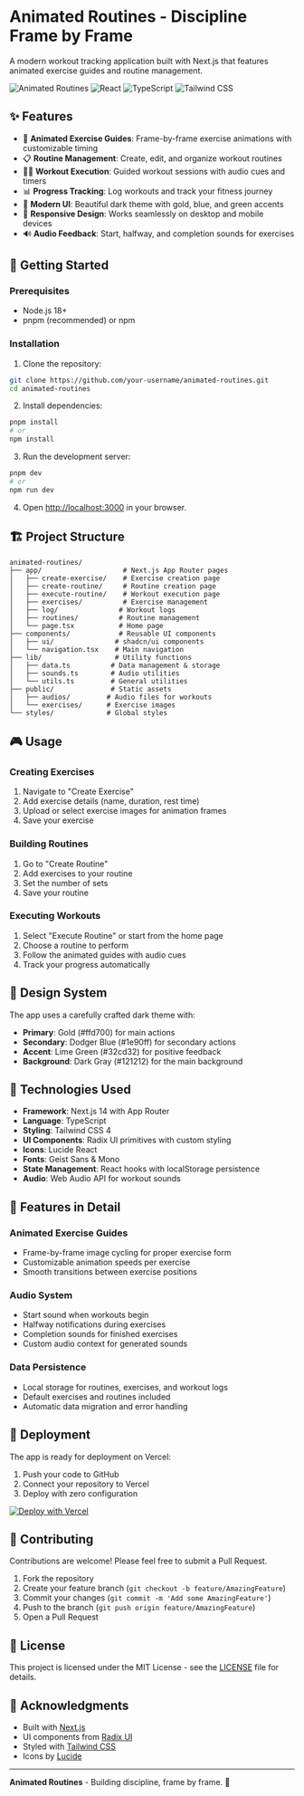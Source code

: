 # Animated Routines - Discipline Frame by Frame

A modern workout tracking application built with Next.js that features animated exercise guides and routine management.

![Animated Routines](https://img.shields.io/badge/Next.js-14.2.16-black?style=for-the-badge&logo=next.js)
![React](https://img.shields.io/badge/React-18-blue?style=for-the-badge&logo=react)
![TypeScript](https://img.shields.io/badge/TypeScript-5-blue?style=for-the-badge&logo=typescript)
![Tailwind CSS](https://img.shields.io/badge/Tailwind_CSS-4.1.9-38B2AC?style=for-the-badge&logo=tailwind-css)

## ✨ Features

- 🎯 **Animated Exercise Guides**: Frame-by-frame exercise animations with customizable timing
- 📋 **Routine Management**: Create, edit, and organize workout routines
- 🏃‍♂️ **Workout Execution**: Guided workout sessions with audio cues and timers
- 📊 **Progress Tracking**: Log workouts and track your fitness journey
- 🎨 **Modern UI**: Beautiful dark theme with gold, blue, and green accents
- 📱 **Responsive Design**: Works seamlessly on desktop and mobile devices
- 🔊 **Audio Feedback**: Start, halfway, and completion sounds for exercises

## 🚀 Getting Started

### Prerequisites

- Node.js 18+ 
- pnpm (recommended) or npm

### Installation

1. Clone the repository:
```bash
git clone https://github.com/your-username/animated-routines.git
cd animated-routines
```

2. Install dependencies:
```bash
pnpm install
# or
npm install
```

3. Run the development server:
```bash
pnpm dev
# or
npm run dev
```

4. Open [http://localhost:3000](http://localhost:3000) in your browser.

## 🏗️ Project Structure

```
animated-routines/
├── app/                    # Next.js App Router pages
│   ├── create-exercise/    # Exercise creation page
│   ├── create-routine/     # Routine creation page
│   ├── execute-routine/    # Workout execution page
│   ├── exercises/          # Exercise management
│   ├── log/               # Workout logs
│   ├── routines/          # Routine management
│   └── page.tsx           # Home page
├── components/            # Reusable UI components
│   ├── ui/               # shadcn/ui components
│   └── navigation.tsx    # Main navigation
├── lib/                  # Utility functions
│   ├── data.ts          # Data management & storage
│   ├── sounds.ts        # Audio utilities
│   └── utils.ts         # General utilities
├── public/              # Static assets
│   ├── audios/         # Audio files for workouts
│   └── exercises/      # Exercise images
└── styles/             # Global styles
```

## 🎮 Usage

### Creating Exercises
1. Navigate to "Create Exercise"
2. Add exercise details (name, duration, rest time)
3. Upload or select exercise images for animation frames
4. Save your exercise

### Building Routines
1. Go to "Create Routine"
2. Add exercises to your routine
3. Set the number of sets
4. Save your routine

### Executing Workouts
1. Select "Execute Routine" or start from the home page
2. Choose a routine to perform
3. Follow the animated guides with audio cues
4. Track your progress automatically

## 🎨 Design System

The app uses a carefully crafted dark theme with:
- **Primary**: Gold (#ffd700) for main actions
- **Secondary**: Dodger Blue (#1e90ff) for secondary actions  
- **Accent**: Lime Green (#32cd32) for positive feedback
- **Background**: Dark Gray (#121212) for the main background

## 🔧 Technologies Used

- **Framework**: Next.js 14 with App Router
- **Language**: TypeScript
- **Styling**: Tailwind CSS 4
- **UI Components**: Radix UI primitives with custom styling
- **Icons**: Lucide React
- **Fonts**: Geist Sans & Mono
- **State Management**: React hooks with localStorage persistence
- **Audio**: Web Audio API for workout sounds

## 📱 Features in Detail

### Animated Exercise Guides
- Frame-by-frame image cycling for proper exercise form
- Customizable animation speeds per exercise
- Smooth transitions between exercise positions

### Audio System
- Start sound when workouts begin
- Halfway notifications during exercises
- Completion sounds for finished exercises
- Custom audio context for generated sounds

### Data Persistence
- Local storage for routines, exercises, and workout logs
- Default exercises and routines included
- Automatic data migration and error handling

## 🚀 Deployment

The app is ready for deployment on Vercel:

1. Push your code to GitHub
2. Connect your repository to Vercel
3. Deploy with zero configuration

[![Deploy with Vercel](https://vercel.com/button)](https://vercel.com/new/clone?repository-url=https://github.com/your-username/animated-routines)

## 🤝 Contributing

Contributions are welcome! Please feel free to submit a Pull Request.

1. Fork the repository
2. Create your feature branch (`git checkout -b feature/AmazingFeature`)
3. Commit your changes (`git commit -m 'Add some AmazingFeature'`)
4. Push to the branch (`git push origin feature/AmazingFeature`)
5. Open a Pull Request

## 📄 License

This project is licensed under the MIT License - see the [LICENSE](LICENSE) file for details.

## 🙏 Acknowledgments

- Built with [Next.js](https://nextjs.org/)
- UI components from [Radix UI](https://www.radix-ui.com/)
- Styled with [Tailwind CSS](https://tailwindcss.com/)
- Icons by [Lucide](https://lucide.dev/)

---

**Animated Routines** - Building discipline, frame by frame. 💪
